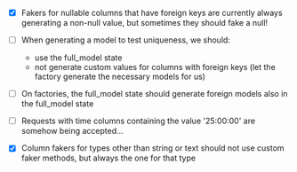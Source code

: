- [x] Fakers for nullable columns that have foreign keys are currently always generating a non-null value, but sometimes they should fake a null!

- [ ] When generating a model to test uniqueness, we should:
  - use the full_model state
  - not generate custom values for columns with foreign keys (let the factory generate the necessary models for us)

- [ ] On factories, the full_model state should generate foreign models also in the full_model state

- [ ] Requests with time columns containing the value '25:00:00' are somehow being accepted...

- [x] Column fakers for types other than string or text should not use custom faker methods, but always the one for that type
